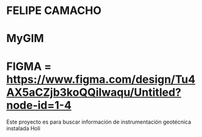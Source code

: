 # FELIPE CAMACHO
# MyGIM
# FIGMA = https://www.figma.com/design/Tu4AX5aCZjb3koQQiIwaqu/Untitled?node-id=1-4

Este proyecto es para buscar información de instrumentación geotécnica instalada
Holi
